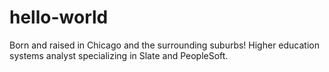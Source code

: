 # hello-world

Born and raised in Chicago and the surrounding suburbs! Higher education systems analyst specializing in Slate and PeopleSoft.
